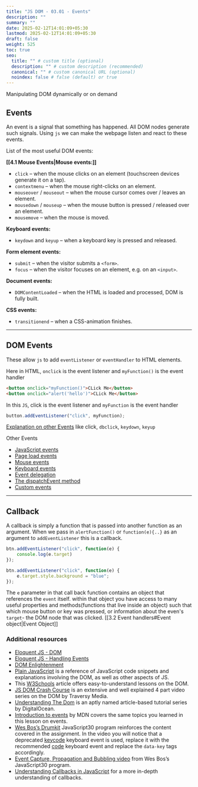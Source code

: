 ```yaml
---
title: "JS DOM - 03.01 - Events"
description: ""
summary: ""
date: 2025-02-12T14:01:09+05:30
lastmod: 2025-02-12T14:01:09+05:30
draft: false
weight: 525
toc: true
seo:
  title: "" # custom title (optional)
  description: "" # custom description (recommended)
  canonical: "" # custom canonical URL (optional)
  noindex: false # false (default) or true
---
```




Manipulating DOM dynamically or on demand

## Events

An event is a signal that something has happened. All DOM nodes generate such signals.
Using `js` we can make the webpage listen and react to these events.


List of the most useful DOM events:

**[[4.1 Mouse Events|Mouse events:]]**
- `click` – when the mouse clicks on an element (touchscreen devices generate it on a tap).
- `contextmenu` – when the mouse right-clicks on an element.
- `mouseover` / `mouseout` – when the mouse cursor comes over / leaves an element.
- `mousedown` / `mouseup` – when the mouse button is pressed / released over an element.
- `mousemove` – when the mouse is moved.

**Keyboard events:**
- `keydown` and `keyup` – when a keyboard key is pressed and released.

**Form element events:**
- `submit` – when the visitor submits a `<form>`.
- `focus` – when the visitor focuses on an element, e.g. on an `<input>`.

**Document events:**
- `DOMContentLoaded` – when the HTML is loaded and processed, DOM is fully built.

**CSS events:**
- `transitionend` – when a CSS-animation finishes.

_____________

## DOM Events

These allow `js` to add `eventListener` or `eventHandler` to HTML elements.

Here in HTML, `onclick` is the event listener and `myFunction()` is the event handler
```html
<button onclick="myFunction()">CLick Me</button>
<button onclick="alert('hello')">CLick Me</button>
```
In this `JS`, click is the event listener and `myFunction` is the event handler
```js
button.addEventListener("click", myFunction);
```

[Explanation on other Events](https://www.w3schools.com/jsref/dom_obj_event.asp)  like click, `dbclick`, `keydown`, `keyup`


Other Events 
- [JavaScript events](https://www.javascripttutorial.net/javascript-dom/javascript-events/)
- [Page load events](https://www.javascripttutorial.net/javascript-dom/javascript-page-load-events/)
- [Mouse events](https://www.javascripttutorial.net/javascript-dom/javascript-mouse-events/)
- [Keyboard events](https://www.javascripttutorial.net/javascript-dom/javascript-keyboard-events/)
- [Event delegation](https://www.javascripttutorial.net/javascript-dom/javascript-event-delegation/)
- [The dispatchEvent method](https://www.javascripttutorial.net/javascript-dom/javascript-dispatchevent/)
- [Custom events](https://www.javascripttutorial.net/javascript-dom/javascript-custom-events/)



____________

## Callback

A callback is simply a function that is passed into another function as an argument.
When we pass in `alertFunction()` or `function(e){..}` as an argument to `addEventListener` this is a callback.

```js
btn.addEventListener("click", function(e) {
	console.log(e.target)
});

btn.addEventListener("click", function(e) {
	e.target.style.background = "blue";
});
```
The `e` parameter in that call back function contains an object that references the `event` itself. within that object you have access to many useful properties and methods(functions that live inside an object) such that which mouse button or key was pressed, or information about the even's `target`- the DOM node that was clicked. [[3.2 Event handlers#Event object|Event Object]]







### Additional resources

- [Eloquent JS - DOM](http://eloquentjavascript.net/13_dom.html)
- [Eloquent JS - Handling Events](http://eloquentjavascript.net/14_event.html)
- [DOM Enlightenment](http://domenlightenment.com/)
- [Plain JavaScript](https://plainjs.com/javascript/) is a reference of JavaScript code snippets and explanations involving the DOM, as well as other aspects of JS. 
- This [W3Schools](https://www.w3schools.com/js/js_htmldom.asp) article offers easy-to-understand lessons on the DOM.
- [JS DOM Crash Course](https://www.youtube.com/watch?v=0ik6X4DJKCc&list=PLillGF-RfqbYE6Ik_EuXA2iZFcE082B3s) is an extensive and well explained 4 part video series on the DOM by Traversy Media.
- [Understanding The Dom](https://www.digitalocean.com/community/tutorial_series/understanding-the-dom-document-object-model) is an aptly named article-based tutorial series by DigitalOcean.
- [Introduction to events](https://developer.mozilla.org/en-US/docs/Learn/JavaScript/Building_blocks/Events) by MDN covers the same topics you learned in this lesson on events.
- [Wes Bos’s Drumkit](https://www.youtube.com/watch?v=VuN8qwZoego) JavaScript30 program reinforces the content covered in the assignment. In the video you will notice that a deprecated [keycode](https://developer.mozilla.org/en-US/docs/Web/API/KeyboardEvent/keyCode) keyboard event is used, replace it with the recommended [code](https://developer.mozilla.org/en-US/docs/Web/API/KeyboardEvent/code) keyboard event and replace the `data-key` tags accordingly.
- [Event Capture, Propagation and Bubbling video](https://www.youtube.com/watch?v=F1anRyL37lE) from Wes Bos’s JavaScript30 program.
- [Understanding Callbacks in JavaScript](https://dev.to/i3uckwheat/understanding-callbacks-2o9e) for a more in-depth understanding of callbacks.

